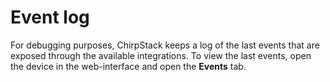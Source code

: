 # Event log

For debugging purposes, ChirpStack keeps a log of the last events that are
exposed through the available integrations. To view the last events, open
the device in the web-interface and open the **Events** tab.
